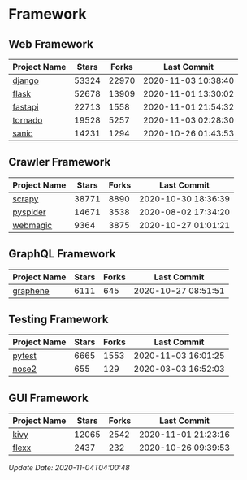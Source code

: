 # Framework

## Web Framework
| Project Name | Stars | Forks | Last Commit |
| ------------ | ----- | ----- | ----------- |
| [django](https://github.com/django/django) | 53324 | 22970 | 2020-11-03 10:38:40 |
| [flask](https://github.com/pallets/flask) | 52678 | 13909 | 2020-11-01 13:30:02 |
| [fastapi](https://github.com/tiangolo/fastapi) | 22713 | 1558 | 2020-11-01 21:54:32 |
| [tornado](https://github.com/tornadoweb/tornado) | 19528 | 5257 | 2020-11-03 02:28:30 |
| [sanic](https://github.com/huge-success/sanic) | 14231 | 1294 | 2020-10-26 01:43:53 |

## Crawler Framework
| Project Name | Stars | Forks | Last Commit |
| ------------ | ----- | ----- | ----------- |
| [scrapy](https://github.com/scrapy/scrapy) | 38771 | 8890 | 2020-10-30 18:36:39 |
| [pyspider](https://github.com/binux/pyspider) | 14671 | 3538 | 2020-08-02 17:34:20 |
| [webmagic](https://github.com/code4craft/webmagic) | 9364 | 3875 | 2020-10-27 01:01:21 |

## GraphQL Framework
| Project Name | Stars | Forks | Last Commit |
| ------------ | ----- | ----- | ----------- |
| [graphene](https://github.com/graphql-python/graphene) | 6111 | 645 | 2020-10-27 08:51:51 |

## Testing Framework
| Project Name | Stars | Forks | Last Commit |
| ------------ | ----- | ----- | ----------- |
| [pytest](https://github.com/pytest-dev/pytest) | 6665 | 1553 | 2020-11-03 16:01:25 |
| [nose2](https://github.com/nose-devs/nose2) | 655 | 129 | 2020-03-03 16:52:03 |

## GUI Framework
| Project Name | Stars | Forks | Last Commit |
| ------------ | ----- | ----- | ----------- |
| [kivy](https://github.com/kivy/kivy) | 12065 | 2542 | 2020-11-01 21:23:16 |
| [flexx](https://github.com/flexxui/flexx) | 2437 | 232 | 2020-10-26 09:39:53 |

*Update Date: 2020-11-04T04:00:48*